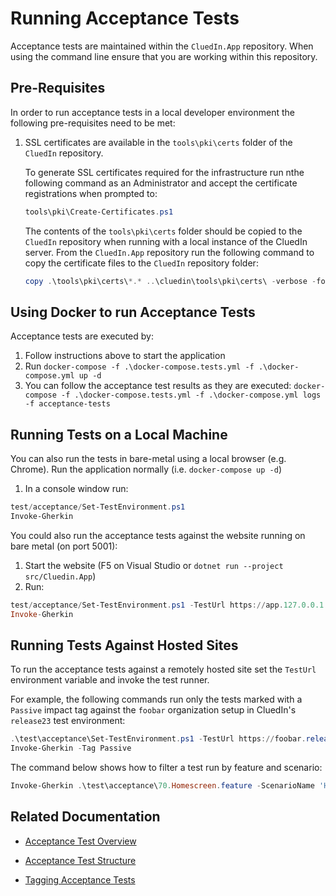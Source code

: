 # Running Acceptance Tests

Acceptance tests are maintained within the `CluedIn.App` repository. When using the command line ensure that you are working within this repository.

## Pre-Requisites

In order to run acceptance tests in a local developer environment the following pre-requisites need to be met:

1. SSL certificates are available in the `tools\pki\certs` folder of the `CluedIn` repository.

   To generate SSL certificates required for the infrastructure run nthe following command as an Administrator and accept the certificate registrations when prompted to:

   ```PowerShell
   tools\pki\Create-Certificates.ps1
   ```

   The contents of the `tools\pki\certs` folder should be copied to the `CluedIn` repository when running with a local instance of the CluedIn server. From the `CluedIn.App` repository run the following command to copy the certificate files to the `CluedIn` repository folder:

   ```PowerShell
   copy .\tools\pki\certs\*.* ..\cluedin\tools\pki\certs\ -verbose -force
   ```

## Using Docker to run Acceptance Tests

Acceptance tests are executed by:

1. Follow instructions above to start the application
1. Run ```docker-compose -f .\docker-compose.tests.yml -f .\docker-compose.yml up -d```
1. You can follow the acceptance test results as they are executed: ```docker-compose -f .\docker-compose.tests.yml -f .\docker-compose.yml logs -f acceptance-tests```

## Running Tests on a Local Machine

You can also run the tests in bare-metal using a local browser (e.g. Chrome). Run the application normally (i.e. ```docker-compose up -d```)

1. In a console window run:

```Powershell
test/acceptance/Set-TestEnvironment.ps1
Invoke-Gherkin
```

You could also run the acceptance tests against the website running on bare metal (on port 5001):

1. Start the website (F5 on Visual Studio or ```dotnet run --project src/Cluedin.App```)
1. Run:

```Powershell
test/acceptance/Set-TestEnvironment.ps1 -TestUrl https://app.127.0.0.1.xip.io:5001
Invoke-Gherkin
```

## Running Tests Against Hosted Sites

To run the acceptance tests against a remotely hosted site set the `TestUrl` environment variable and invoke the test runner.

For example, the following commands run only the tests marked with a `Passive` impact tag against the `foobar` organization setup in CluedIn's `release23` test environment:

```PowerShell
.\test\acceptance\Set-TestEnvironment.ps1 -TestUrl https://foobar.release23.cluedin-test.online -Driver Chrome
Invoke-Gherkin -Tag Passive
```

The command below shows how to filter a test run by feature and scenario:

```PowerShell
Invoke-Gherkin .\test\acceptance\70.Homescreen.feature -ScenarioName 'Home menu navigation'
```

## Related Documentation

* [Acceptance Test Overview](Acceptance-Test.md)

* [Acceptance Test Structure](Acceptance-Test-Structure.md)

* [Tagging Acceptance Tests](Tagging-Acceptance-Tests.md)
